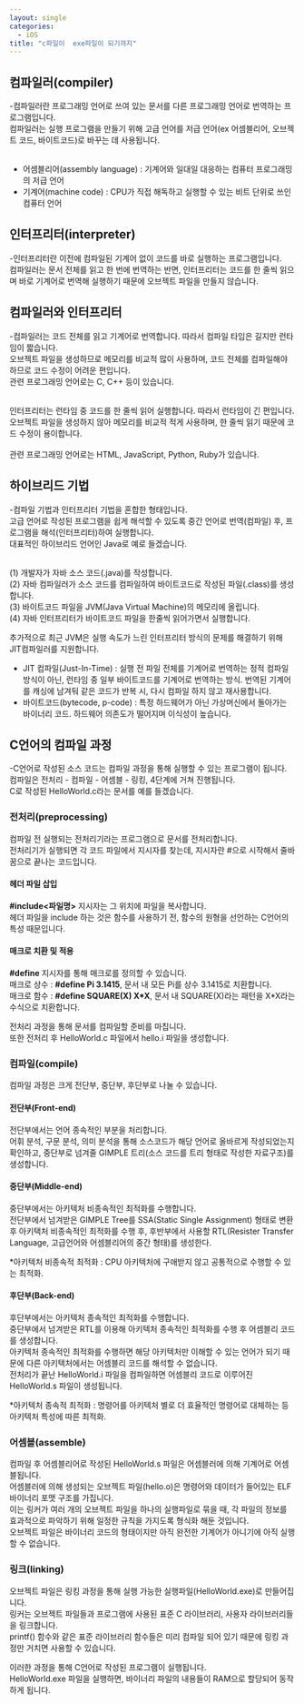 ```yaml
---
layout: single
categories:
  - iOS
title: "c파일이  exe파일이 되기까지"
---
```


<h2>컴파일러(compiler)</h2>
-컴파일러란 프로그래밍 언어로 쓰여 있는 문서를 다른 프로그래밍 언어로 번역하는 프로그램입니다.<br>
컴파일러는 실행 프로그램을 만들기 위해 고급 언어를 저급 언어(ex 어셈블리어, 오브젝트 코드, 바이트코드)로 바꾸는 데 사용됩니다.<br><br>

* 어셈블리어(assembly language) : 기계어와 일대일 대응하는 컴퓨터 프로그래밍의 저급 언어<br>
* 기계어(machine code) : CPU가 직접 해독하고 실행할 수 있는 비트 단위로 쓰인 컴퓨터 언어


<h2>인터프리터(interpreter)</h2>
-인터프리터란 이전에 컴파일된 기계어 없이 코드를 바로 실행하는 프로그램입니다.<br>
컴파일러는 문서 전체를 읽고 한 번에 번역하는 반면, 인터프리터는 코드를 한 줄씩 읽으며 바로 기계어로 번역해 실행하기 때문에 오브젝트 파일을 만들지 않습니다.<br>

<h2>컴파일러와 인터프리터</h2>
-컴파일러는 코드 전체를 읽고 기계어로 번역합니다. 따라서 컴파일 타임은 길지만 런타임이 짧습니다.<br>
오브젝트 파일을 생성하므로 메모리를 비교적 많이 사용하며, 코드 전체를 컴파일해야 하므로 코드 수정이 어려운 편입니다.<br>
관련 프로그래밍 언어로는 C, C++ 등이 있습니다.<br><br>

인터프리터는 런타임 중 코드를 한 줄씩 읽어 실행합니다. 따라서 런타임이 긴 편입니다.<br>
오브젝트 파일을 생성하지 않아 메모리를 비교적 적게 사용하며, 한 줄씩 읽기 때문에 코드 수정이 용이합니다.<br><br>
관련 프로그래밍 언어로는 HTML, JavaScript, Python, Ruby가 있습니다.


<h2>하이브리드 기법</h2>
-컴파일 기법과 인터프리터 기법을 혼합한 형태입니다.<br>
고급 언어로 작성된 프로그램을 쉽게 해석할 수 있도록 중간 언어로 번역(컴파일) 후,  프로그램을 해석(인터프리터)하여 실행합니다.<br>
대표적인 하이브리드 언어인 Java로 예로 들겠습니다.<br><br>

(1) 개발자가 자바 소스 코드(.java)를 작성합니다.<br>
(2) 자바 컴파일러가 소스 코드를 컴파일하여 바이트코드로 작성된 파일(.class)를 생성합니다.<br>
(3) 바이트코드 파일을  JVM(Java Virtual Machine)의 메모리에 올립니다.<br>
(4) 자바 인터프리터가 바이트코드 파일을 한줄씩 읽어가면서 실행합니다.<br>

추가적으로 최근 JVM은 실행 속도가 느린 인터프리터 방식의 문제를 해결하기 위해 JIT컴파일러를 지원합니다.<br>

* JIT 컴파일(Just-In-Time) : 실행 전 파일 전체를 기계어로 번역하는 정적 컴파일 방식이 아닌, 런타임 중 일부 바이트코드를 기계어로 번역하는 방식. 번역된 기계어를 캐싱에 남겨둬 같은 코드가 반복 시, 다시 컴파일 하지 않고 재사용합니다.
* 바이트코드(bytecode, p-code) : 특정 하드웨어가 아닌 가상머신에서 돌아가는 바이너리 코드. 하드웨어 의존도가 떨어지며 이식성이 높습니다.<br>


<h2>C언어의 컴파일 과정</h2>
-C언어로 작성된 소스 코드는 컴파일 과정을 통해 실행할 수 있는 프로그램이 됩니다.<br>
컴파일은 전처리 - 컴파일 - 어셈블 - 링킹, 4단계에 거쳐 진행됩니다.<br>
C로 작성된 HelloWorld.c라는 문서를 예를 들겠습니다.


<h3>전처리(preprocessing)</h3>
컴파일 전 실행되는 전처리기라는 프로그램으로 문서를 전처리합니다.<br>
전처리기가 실행되면 각 코드 파일에서 지시자를 찾는데, 지시자란 #으로 시작해서 줄바꿈으로 끝나는 코드입니다.<br>

<h4>헤더 파일 삽입</h4>
<b>#include<파일명></b> 지시자는 그 위치에 파일을 복사합니다.<br>
헤더 파일을 include 하는 것은 함수를 사용하기 전, 함수의 원형을 선언하는 C언어의 특성 때문입니다.

<h4>매크로 치환 및 적용</h4>
<b>#define</b> 지시자를 통해 매크로를 정의할 수 있습니다.<br>
매크로 상수 : <b>#define Pi 3.1415</b>, 문서 내 모든 Pi를 상수 3.1415로 치환합니다.<br>
매크로 함수 : <b>#define SQUARE(X) X*X</b>, 문서 내 SQUARE(X)라는 패턴을 X*X라는 수식으로 치환합니다.<br>

전처리 과정을 통해 문서를 컴파일할 준비를 마칩니다.<br>
또한 전처리 후 HelloWorld.c 파일에서 hello.i 파일을 생성합니다.


<h3>컴파일(compile)</h3>
컴파일 과정은 크게 전단부, 중단부, 후단부로 나눌 수 있습니다.

<h4>전단부(Front-end)</h4>
전단부에서는 언어 종속적인 부분을 처리합니다.<br>
어휘 분석, 구문 분석, 의미 분석을 통해 소스코드가 해당 언어로 올바르게 작성되었는지 확인하고, 중단부로 넘겨줄 GIMPLE 트리(소스 코드를 트리 형태로 작성한 자료구조)를 생성합니다.

<h4>중단부(Middle-end)</h4>
중단부에서는 아키텍처 비종속적인 최적화를 수행합니다.<br>
전단부에서 넘겨받은 GIMPLE Tree를 SSA(Static Single Assignment) 형태로 변환 후 아키택처 비종속적인 최적화를 수행 후, 후반부에서 사용할 RTL(Resister Transfer Language, 고급언어와 어셈블리어의 중간 형태)를 생성한다.

*아키텍처 비종속적 최적화 : CPU 아키텍처에 구애받지 않고 공통적으로 수행할 수 있는 최적화.

<h4>후단부(Back-end)</h4>
후단부에서는 아키텍처 종속적인 최적화를 수행합니다.<br>
중단부에서 넘겨받은 RTL를 이용해 아키텍처 종속적인 최적화를 수행 후 어셈블리 코드를 생성합니다.<br>
아키텍처 종속적인 최적화를 수행하면 해당 아키텍처만 이해할 수 있는 언어가 되기 때문에 다른 아키텍처에서는 어셈블리 코드를 해석할 수 없습니다.<br>
전처리가 끝난 HelloWorld.i 파일을 컴파일하면 어셈블리 코드로 이루어진 HelloWorld.s 파일이 생성됩니다.

*아키텍처 종속적 최적화 : 명령어를 아키텍처 별로 더 효율적인 명령어로 대체하는 등 아키텍처 특성에 따른 최적화.


<h3>어셈블(assemble)</h3>
컴파일 후 어셈블리어로 작성된 HelloWorld.s 파일은 어셈블러에 의해 기계어로 어셈블됩니다.<br>
어셈블러에 의해 생성되는 오브젝트 파일(hello.o)은 명령어와 데이터가 들어있는 ELF 바이너리 포맷 구조를 가집니다.<br>
이는 링커가 여러 개의 오브젝트 파일을 하나의 실행파일로 묶을 때, 각 파일의 정보를 효과적으로 파악하기 위해 일정한 규칙을 가지도록 형식화 해둔 것입니다.<br>
오브젝트 파일은 바이너리 코드의 형태이지만 아직 완전한 기계어가 아니기에 아직 실행할 수 없습니다.

<h3>링크(linking)</h3>
오브젝트 파일은 링킹 과정을 통해 실행 가능한 실행파일(HelloWorld.exe)로 만들어집니다.<br>
링커는 오브젝트 파일들과 프로그램에 사용된 표준 C 라이브러리, 사용자 라이브러리들을 링크합니다.<br>
printf() 함수와 같은 표준 라이브러리 함수들은 미리 컴파일 되어 있기 때문에 링킹 과정만 거치면 사용할 수 있습니다.<br>

이러한 과정을 통해 C언어로 작성된 프로그램이 실행됩니다.<br>
 HelloWorld.exe 파일을 실행하면, 바이너리 파일의 내용들이 RAM으로 할당되어 동작하게 됩니다.
